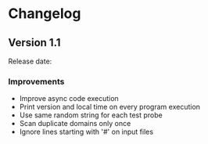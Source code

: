 # Changelog

## Version 1.1
Release date: 

### Improvements

- Improve async code execution
- Print version and local time on every program execution
- Use same random string for each test probe
- Scan duplicate domains only once
- Ignore lines starting with '#' on input files
